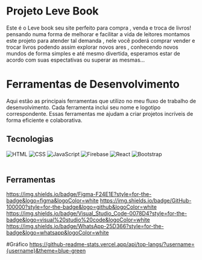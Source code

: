 # Projeto Leve Book
Este é o Leve book seu site perfeito para compra , venda e troca de livros!
pensando numa forma de melhorar e facilitar a vida de leitores montamos este projeto para atender tal demanda , nele você poderá comprar vender e trocar livros podendo assim explorar novos ares , conhecendo novos mundos de forma simples e até mesmo divertida,
esperamos estar de acordo com suas espectativas ou superar as mesmas...

# Ferramentas de Desenvolvimento

Aqui estão as principais ferramentas que utilizo no meu fluxo de trabalho de desenvolvimento. Cada ferramenta inclui seu nome e logotipo correspondente. Essas ferramentas me ajudam a criar projetos incríveis de forma eficiente e colaborativa.

## Tecnologias

<div style="display: inline_block">
  <img align="center" alt="HTML" src="https://img.shields.io/badge/HTML-239120?style=for-the-badge&logo=html5&logoColor=white" />
  <img align="center" alt="CSS" src="https://img.shields.io/badge/CSS-239120?&style=for-the-badge&logo=css3&logoColor=white" />
  <img align="center" alt="JavaScript" src="https://img.shields.io/badge/JavaScript-F7DF1E?style=for-the-badge&logo=javascript&logoColor=black" />
  <img align="center" alt="Firebase" src="https://img.shields.io/badge/TypeScript-007ACC?style=for-the-badge&logo=typescript&logoColor=white" />
  <img align="center" alt="React" src="https://img.shields.io/badge/React-20232A?style=for-the-badge&logo=react&logoColor=61DAFB" />
  <img align="center" alt="Bootstrap" src="https://img.shields.io/badge/Bootstrap-563D7C?style=for-the-badge&logo=bootstrap&logoColor=white" />
</div><br/>



## Ferramentas
https://img.shields.io/badge/Figma-F24E1E?style=for-the-badge&logo=figma&logoColor=white
https://img.shields.io/badge/GitHub-100000?style=for-the-badge&logo=github&logoColor=white
https://img.shields.io/badge/Visual_Studio_Code-0078D4?style=for-the-badge&logo=visual%20studio%20code&logoColor=white
https://img.shields.io/badge/WhatsApp-25D366?style=for-the-badge&logo=whatsapp&logoColor=white



#Gráfico
https://github-readme-stats.vercel.app/api/top-langs/?username={username}&theme=blue-green
